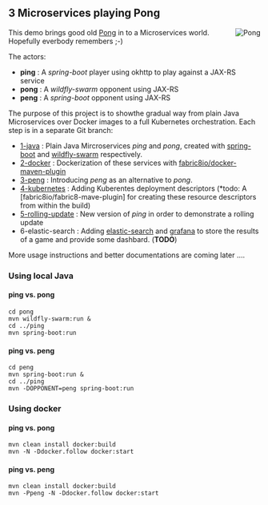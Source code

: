 ## 3 Microservices playing Pong

<img alt="Pong" align="right" style="margin-left: 25px" src="https://raw.githubusercontent.com/rhuss/ping-pong-peng/pong-gif/pong.gif">

This demo brings good old [Pong](https://en.wikipedia.org/wiki/Pong) in to a Microservices world.
Hopefully everbody remembers ;-)

The actors:

* **ping** : A *spring-boot* player using okhttp to play against a JAX-RS service
* **pong** : A *wildfly-swarm* opponent using JAX-RS
* **peng** : A *spring-boot* opponent using JAX-RS

The purpose of this project is to showthe gradual way from plain Java Microservices over Docker images 
to a full Kubernetes orchestration. Each step is in a separate Git branch:

* [1-java]() : Plain Java Mircroservices *ping* and *pong*, created with [spring-boot]() and [wildfly-swarm]() respectively. 
* [2-docker]() : Dockerization of these services with [fabric8io/docker-maven-plugin]()
* [3-peng]() : Introducing *peng* as an alternative to *pong*.
* [4-kubernetes]() : Adding Kuberentes deployment descriptors (*todo: A [fabric8io/fabric8-mave-plugin] for creating these resource descriptors from within the build)
* [5-rolling-update]() : New version of *ping* in order to demonstrate a rolling update
* 6-elastic-search : Adding [elastic-search]() and [grafana]() to store the results of a game and provide some dashbard. (**TODO**) 

More usage instructions and better documentations are coming later .... 

### Using local Java

#### ping vs. pong

```
cd pong
mvn wildfly-swarm:run &
cd ../ping
mvn spring-boot:run
```

#### ping vs. peng

```
cd peng
mvn spring-boot:run &
cd ../ping
mvn -DOPPONENT=peng spring-boot:run
```

### Using docker

#### ping vs. pong

```
mvn clean install docker:build
mvn -N -Ddocker.follow docker:start
```

#### ping vs. peng

```
mvn clean install docker:build
mvn -Ppeng -N -Ddocker.follow docker:start
```